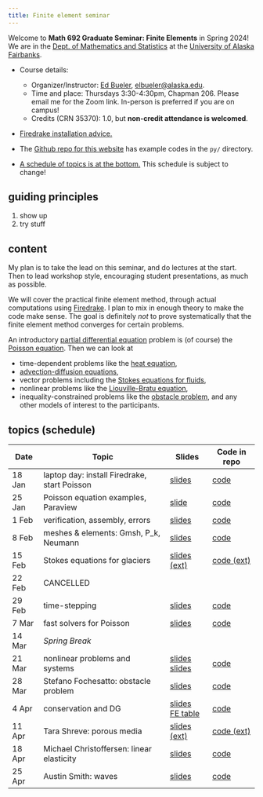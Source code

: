 ```yaml
---
title: Finite element seminar
---
```


Welcome to **Math 692 Graduate Seminar: Finite Elements** in Spring 2024!  We are in the [Dept. of Mathematics and Statistics](http://www.uaf.edu/dms/) at the [University of Alaska Fairbanks](http://www.uaf.edu/).

* Course details:
  * Organizer/Instructor: [Ed Bueler](http://bueler.github.io/), [elbueler@alaska.edu](mailto:elbueler@alaska.edu).
  * Time and place: Thursdays 3:30-4:30pm, Chapman 206.  Please email me for the Zoom link.  In-person is preferred if you are on campus!
  * Credits (CRN 35370): 1.0, but **non-credit attendance is welcomed**.

* [Firedrake installation advice.](installation)

* The [Github repo for this website](https://github.com/bueler/fe-seminar) has example codes in the `py/` directory.

* [A schedule of topics is at the bottom.](#schedule)  This schedule is subject to change!

## guiding principles

1. show up
2. try stuff

## content

My plan is to take the lead on this seminar, and do lectures at the start.  Then to lead workshop style, encouraging student presentations, as much as possible.

We will cover the practical finite element method, through actual computations using [Firedrake](https://www.firedrakeproject.org/).  I plan to mix in enough theory to make the code make sense.  The goal is definitely _not_ to prove systematically that the finite element method converges for certain problems.

An introductory [partial differential equation](https://en.wikipedia.org/wiki/Partial_differential_equation) problem is (of course) the [Poisson equation](https://en.wikipedia.org/wiki/Poisson%27s_equation).  Then we can look at
  * time-dependent problems like the [heat equation](https://en.wikipedia.org/wiki/Heat_equation),
  * [advection-diffusion equations](https://en.wikipedia.org/wiki/Convection%E2%80%93diffusion_equation),
  * vector problems including the [Stokes equations for fluids](https://en.wikipedia.org/wiki/Stokes_flow),
  * nonlinear problems like the [Liouville-Bratu equation](https://en.wikipedia.org/wiki/Liouville%E2%80%93Bratu%E2%80%93Gelfand_equation),
  * inequality-constrained problems like the [obstacle problem](https://en.wikipedia.org/wiki/Obstacle_problem),
and any other models of interest to the participants.

## <a id="schedule"></a> topics (schedule)

| Date   | Topic | Slides | Code in repo |
|--------|-------|--------|--------------|
| 18 Jan | laptop day: install Firedrake, start Poisson | [slides](slides/18jan.pdf) | [code](https://github.com/bueler/fe-seminar/tree/main/py/18jan)
| 25 Jan | Poisson equation examples, Paraview | [slide](py/25jan/poisson.pdf) | [code](https://github.com/bueler/fe-seminar/tree/main/py/25jan)
|  1 Feb | verification, assembly, errors | [slides](slides/1feb.pdf) | [code](https://github.com/bueler/fe-seminar/tree/main/py/1feb)
|  8 Feb | meshes & elements: Gmsh, P_k, Neumann | [slides](slides/8feb.pdf) | [code](https://github.com/bueler/fe-seminar/tree/main/py/8feb)
| 15 Feb | Stokes equations for glaciers | [slides (ext)](https://github.com/bueler/stokes-ice-tutorial/blob/main/slides.pdf) | [code (ext)](https://github.com/bueler/stokes-ice-tutorial)
| 22 Feb | CANCELLED |
| 29 Feb | time-stepping | [slides](slides/29feb.pdf) | [code](https://github.com/bueler/fe-seminar/tree/main/py/29feb)
|  7 Mar | fast solvers for Poisson | [slides](slides/7mar.pdf) | [code](https://github.com/bueler/fe-seminar/tree/main/py/7mar)
| 14 Mar | _Spring Break_ |
| 21 Mar | nonlinear problems and systems | [slides](slides/21mar-bratu.pdf) <br> [slides](slides/21mar-plate.pdf) | [code](https://github.com/bueler/fe-seminar/tree/main/py/21mar)
| 28 Mar | Stefano Fochesatto: obstacle problem | [slides](slides/28mar-sfochesatto.pdf) | [code](https://github.com/bueler/fe-seminar/tree/main/py/28mar)
|  4 Apr | conservation and DG | [slides](slides/4apr.pdf) <br> [FE table](http://z.umn.edu/femtable) | [code](https://github.com/bueler/fe-seminar/tree/main/py/4apr)
| 11 Apr | Tara Shreve: porous media | [slides (ext)](https://github.com/bueler/porous-drake/blob/main/slides/V00_Shreve_04112024_FE.pdf) | [code (ext)](https://github.com/bueler/porous-drake)
| 18 Apr | Michael Christoffersen: linear elasticity | [slides](slides/18apr-mchristoffersen.pdf) | [code](https://github.com/bueler/fe-seminar/tree/main/py/18apr)
| 25 Apr | Austin Smith: waves | [slides](slides/25apr-asmith.pdf) | [code](https://github.com/bueler/fe-seminar/tree/main/py/25apr)

